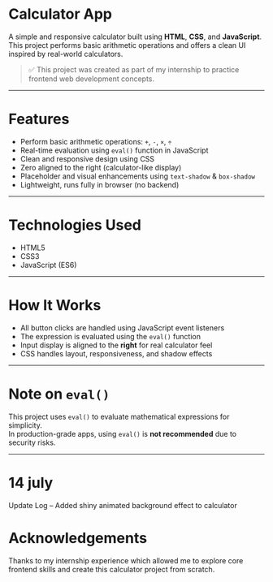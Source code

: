 # Calculator App

A simple and responsive calculator built using **HTML**, **CSS**, and **JavaScript**. This project performs basic arithmetic operations and offers a clean UI inspired by real-world calculators.

> ✅ This project was created as part of my internship to practice frontend web development concepts.

---

# Features

- Perform basic arithmetic operations: `+`, `-`, `×`, `÷`
- Real-time evaluation using `eval()` function in JavaScript
- Clean and responsive design using CSS
- Zero aligned to the right (calculator-like display)
- Placeholder and visual enhancements using `text-shadow` & `box-shadow`
- Lightweight, runs fully in browser (no backend)

---

# Technologies Used

- HTML5  
- CSS3  
- JavaScript (ES6)

---
# How It Works

- All button clicks are handled using JavaScript event listeners
- The expression is evaluated using the `eval()` function
- Input display is aligned to the **right** for real calculator feel
- CSS handles layout, responsiveness, and shadow effects

---

# Note on `eval()`

This project uses `eval()` to evaluate mathematical expressions for simplicity.  
In production-grade apps, using `eval()` is **not recommended** due to security risks.

---

# 14 july 
 Update Log
 – Added shiny animated background effect to calculator

# Acknowledgements

Thanks to my internship experience which allowed me to explore core frontend skills and create this calculator project from scratch.
